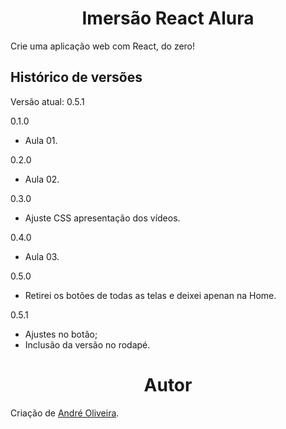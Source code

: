 # <center>Imersão React Alura</center>
Crie uma aplicação web com React, do zero!

## Histórico de versões

Versão atual: 0.5.1

0.1.0
* Aula 01.

0.2.0
* Aula 02.

0.3.0
* Ajuste CSS apresentação dos vídeos.

0.4.0
* Aula 03.

0.5.0
* Retirei os botões de todas as telas e deixei apenan na Home.

0.5.1
* Ajustes no botão;
* Inclusão da versão no rodapé.

# <center>Autor

Criação de [André Oliveira](https://github.com/anviol).